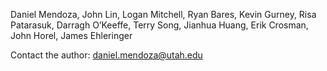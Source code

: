 Daniel Mendoza, John Lin, Logan Mitchell, Ryan Bares, Kevin Gurney, Risa Patarasuk, Darragh O’Keeffe, Terry Song, Jianhua Huang, Erik Crosman, John Horel, James Ehleringer

Contact the author: [daniel.mendoza@utah.edu](mailto:daniel.mendoza@utah.edu)
